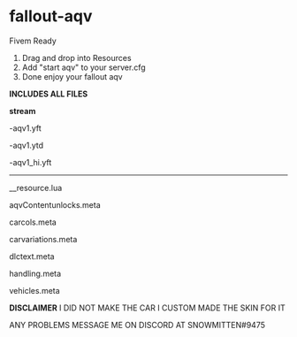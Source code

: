 # fallout-aqv

Fivem Ready
1. Drag and drop into Resources
2. Add "start aqv" to your server.cfg
3. Done enjoy your fallout aqv

**INCLUDES ALL FILES**

**stream**

-aqv1.yft

-aqv1.ytd

-aqv1_hi.yft

-----------------------

__resource.lua

aqvContentunlocks.meta

carcols.meta

carvariations.meta

dlctext.meta

handling.meta

vehicles.meta

**DISCLAIMER** I DID NOT MAKE THE CAR I CUSTOM MADE THE SKIN FOR IT


ANY PROBLEMS MESSAGE ME ON DISCORD AT SNOWMITTEN#9475
